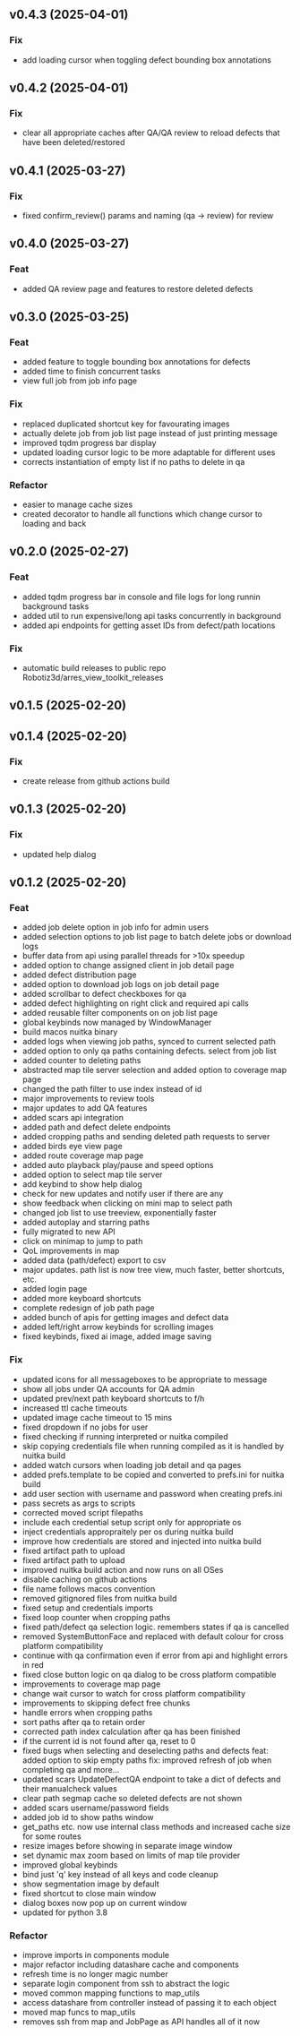 ## v0.4.3 (2025-04-01)

### Fix

- add loading cursor when toggling defect bounding box annotations

## v0.4.2 (2025-04-01)

### Fix

- clear all appropriate caches after QA/QA review to reload defects that have been deleted/restored

## v0.4.1 (2025-03-27)

### Fix

- fixed confirm_review() params and naming (qa -> review) for review

## v0.4.0 (2025-03-27)

### Feat

- added QA review page and features to restore deleted defects

## v0.3.0 (2025-03-25)

### Feat

- added feature to toggle bounding box annotations for defects
- added time to finish concurrent tasks
- view full job from job info page

### Fix

- replaced duplicated shortcut key for favourating images
- actually delete job from job list page instead of just printing message
- improved tqdm progress bar display
- updated loading cursor logic to be more adaptable for different uses
- corrects instantiation of empty list if no paths to delete in qa

### Refactor

- easier to manage cache sizes
- created decorator to handle all functions which change cursor to loading and back

## v0.2.0 (2025-02-27)

### Feat

- added tqdm progress bar in console and file logs for long runnin background tasks
- added util to run expensive/long api tasks concurrently in background
- added api endpoints for getting asset IDs from defect/path locations

### Fix

- automatic build releases to public repo Robotiz3d/arres_view_toolkit_releases

## v0.1.5 (2025-02-20)

## v0.1.4 (2025-02-20)

### Fix

- create release from github actions build

## v0.1.3 (2025-02-20)

### Fix

- updated help dialog

## v0.1.2 (2025-02-20)

### Feat

- added job delete option in job info for admin users
- added selection options to job list page to batch delete jobs or download logs
- buffer data from api using parallel threads for >10x speedup
- added option to change assigned client in job detail page
- added defect distribution page
- added option to download job logs on job detail page
- added scrollbar to defect checkboxes for qa
- added defect highlighting on right click and required api calls
- added reusable filter components on on job list page
- global keybinds now managed by WindowManager
- build macos nuitka binary
- added logs when viewing job paths, synced to current selected path
- added option to only qa paths containing defects. select from job list
- added counter to deleting paths
- abstracted map tile server selection and added option to coverage map page
- changed the path filter to use index instead of id
- major improvements to review tools
- major updates to add QA features
- added scars api integration
- added path and defect delete endpoints
- added cropping paths and sending deleted path requests to server
- added birds eye view page
- added route coverage map page
- added auto playback play/pause and speed options
- added option to select map tile server
- add keybind to show help dialog
- check for new updates and notify user if there are any
- show feedback when clicking on mini map to select path
- changed job list to use treeview, exponentially faster
- added autoplay and starring paths
- fully migrated to new API
- click on minimap to jump to path
- QoL improvements in map
- added data (path/defect) export to csv
- major updates. path list is now tree view, much faster, better shortcuts, etc.
- added login page
- added more keyboard shortcuts
- complete redesign of job path page
- added bunch of apis for getting images and defect data
- added left/right arrow keybinds for scrolling images
- fixed keybinds, fixed ai image, added image saving

### Fix

- updated icons for all messageboxes to be appropriate to message
- show all jobs under QA accounts for QA admin
- updated prev/next path keyboard shortcuts to f/h
- increased ttl cache timeouts
- updated image cache timeout to 15 mins
- fixed dropdown if no jobs for user
- fixed checking if running interpreted or nuitka compiled
- skip copying credentials file when running compiled as it is handled by nuitka build
- added watch cursors when loading job detail and qa pages
- added prefs.template to be copied and converted to prefs.ini for nuitka build
- add user section with username and password when creating prefs.ini
- pass secrets as args to scripts
- corrected moved script filepaths
- include each credential setup script only for appropriate os
- inject credentials appropraitely per os during nuitka build
- improve how credentials are stored and injected into nuitka build
- fixed artifact path to upload
- fixed artifact path to upload
- improved nuitka build action and now runs on all OSes
- disable caching on github actions
- file name follows macos convention
- removed gitignored files from nuitka build
- fixed setup and credentials imports
- fixed loop counter when cropping paths
- fixed path/defect qa selection logic. remembers states if qa is cancelled
- removed SystemButtonFace and replaced with default colour for cross platform compatibility
- continue with qa confirmation even if error from api and highlight errors in red
- fixed close button logic on qa dialog to be cross platform compatible
- improvements to coverage map page
- change wait cursor to watch for cross platform compatibility
- improvements to skipping defect free chunks
- handle errors when cropping paths
- sort paths after qa to retain order
- corrected path index calculation after qa has been finished
- if the current id is not found after qa, reset to 0
- fixed bugs when selecting and deselecting paths and defects
feat: added option to skip empty paths
fix: improved refresh of job when completing qa
and more...
- updated scars UpdateDefectQA endpoint to take a dict of defects and their manualcheck values
- clear path segmap cache so deleted defects are not shown
- added scars username/password fields
- added job id to show paths window
- get_paths etc. now use internal class methods and increased cache size for some routes
- resize images before showing in separate image window
- set dynamic max zoom based on limits of map tile provider
- improved global keybinds
- bind just 'q' key instead of all keys and code cleanup
- show segmentation image by default
- fixed shortcut to close main window
- dialog boxes now pop up on current window
- updated for python 3.8

### Refactor

- improve imports in components module
- major refactor including datashare cache and components
- refresh time is no longer magic number
- separate login component from ssh to abstract the logic
- moved common mapping functions to map_utils
- access datashare from controller instead of passing it to each object
- moved map funcs to map_utils
- removes ssh from map and JobPage as API handles all of it now
